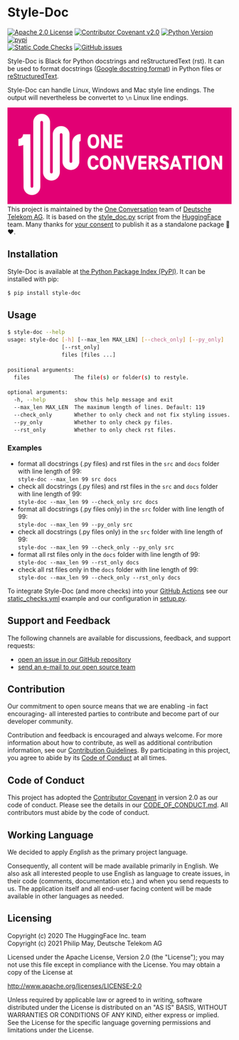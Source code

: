 # Style-Doc

[![Apache 2.0 License](https://img.shields.io/github/license/telekom/style-doc)](https://github.com/telekom/style-doc/blob/main/LICENSE)
[![Contributor Covenant v2.0](https://img.shields.io/badge/Contributor%20Covenant-v2.0%20adopted-ff69b4.svg)](https://github.com/telekom/style-doc/blob/main/CODE_OF_CONDUCT.md)
[![Python Version](https://img.shields.io/pypi/pyversions/style-doc)](https://www.python.org)
[![pypi](https://img.shields.io/pypi/v/style-doc.svg)](https://pypi.python.org/pypi/style-doc)
<br/>
[![Static Code Checks](https://github.com/telekom/style-doc/actions/workflows/static_checks.yml/badge.svg)](https://github.com/telekom/style-doc/actions/workflows/static_checks.yml)
[![GitHub issues](https://img.shields.io/github/issues-raw/telekom/style-doc)](https://github.com/telekom/style-doc/issues)

Style-Doc is Black for Python docstrings and reStructuredText (rst). It can be used to format
docstrings ([Google docstring format](https://github.com/google/styleguide/blob/gh-pages/pyguide.md#38-comments-and-docstrings))
in Python files or [reStructuredText](https://www.sphinx-doc.org/en/master/usage/restructuredtext/index.html).

Style-Doc can handle Linux, Windows and Mac style line endings. The output will nevertheless be convertet to `\n` Linux line endings.

![One Conversation](https://raw.githubusercontent.com/telekom/style-doc/main/docs/source/imgs/1c-logo.png)
<br/>
This project is maintained by the [One Conversation](https://www.welove.ai/)
team of [Deutsche Telekom AG](https://www.telekom.com/).
It is based on the
[style_doc.py](https://github.com/huggingface/transformers/blob/23ab0b6980e8af5e0b42905d8c09d388245a029d/utils/style_doc.py)
script from the [HuggingFace](https://huggingface.co/) team.
Many thanks for [your consent](https://github.com/huggingface/transformers/issues/12473)
to publish it as a standalone package 🤗 ♥.

## Installation

Style-Doc is available at [the Python Package Index (PyPI)](https://pypi.org/project/style-doc/).
It can be installed with pip:

```bash
$ pip install style-doc
```

## Usage

```bash
$ style-doc --help
usage: style-doc [-h] [--max_len MAX_LEN] [--check_only] [--py_only]
                 [--rst_only]
                 files [files ...]

positional arguments:
  files              The file(s) or folder(s) to restyle.

optional arguments:
  -h, --help         show this help message and exit
  --max_len MAX_LEN  The maximum length of lines. Default: 119
  --check_only       Whether to only check and not fix styling issues.
  --py_only          Whether to only check py files.
  --rst_only         Whether to only check rst files.
```

### Examples

- format all docstrings (.py files) and rst files in the `src` and `docs` folder with line length of 99:<br/>
  `style-doc --max_len 99 src docs`
- check all docstrings (.py files) and rst files in the `src` and `docs` folder with line length of 99:<br/>
  `style-doc --max_len 99 --check_only src docs`
- format all docstrings (.py files only) in the `src` folder with line length of 99:<br/>
  `style-doc --max_len 99 --py_only src`
- check all docstrings (.py files only) in the `src` folder with line length of 99:<br/>
  `style-doc --max_len 99 --check_only --py_only src`
- format all rst files only in the `docs` folder with line length of 99:<br/>
  `style-doc --max_len 99 --rst_only docs`
- check all rst files only in the `docs` folder with line length of 99:<br/>
  `style-doc --max_len 99 --check_only --rst_only docs`

To integrate Style-Doc (and more checks) into your [GitHub Actions](https://docs.github.com/en/actions) see our
[static_checks.yml](https://github.com/telekom/style-doc/blob/main/.github/workflows/static_checks.yml)
example and our configuration in [setup.py](https://github.com/telekom/style-doc/blob/main/setup.py).

## Support and Feedback

The following channels are available for discussions, feedback, and support requests:

- [open an issue in our GitHub repository](https://github.com/telekom/style-doc/issues/new/choose)
- [send an e-mail to our open source team](mailto:opensource@telekom.de)

## Contribution

Our commitment to open source means that we are enabling -in fact encouraging- all interested
parties to contribute and become part of our developer community.

Contribution and feedback is encouraged and always welcome. For more information about how to
contribute, as well as additional contribution information, see our
[Contribution Guidelines](https://github.com/telekom/style-doc/blob/main/CONTRIBUTING.md).
By participating in this project, you agree to abide by its
[Code of Conduct](https://github.com/telekom/style-doc/blob/main/CODE_OF_CONDUCT.md) at all times.

## Code of Conduct

This project has adopted the [Contributor Covenant](https://www.contributor-covenant.org/)
in version 2.0 as our code of conduct. Please see the details in our
[CODE_OF_CONDUCT.md](https://github.com/telekom/style-doc/blob/main/CODE_OF_CONDUCT.md).
All contributors must abide by the code of conduct.

## Working Language

We decided to apply _English_ as the primary project language.

Consequently, all content will be made available primarily in English. We also ask all interested
people to use English as language to create issues, in their code (comments, documentation etc.) and
when you send requests to us. The application itself and all end-user facing content will be made
available in other languages as needed.

## Licensing

Copyright (c) 2020 The HuggingFace Inc. team<br/>
Copyright (c) 2021 Philip May, Deutsche Telekom AG

Licensed under the Apache License, Version 2.0 (the "License");
you may not use this file except in compliance with the License.
You may obtain a copy of the License at

http://www.apache.org/licenses/LICENSE-2.0

Unless required by applicable law or agreed to in writing, software
distributed under the License is distributed on an "AS IS" BASIS,
WITHOUT WARRANTIES OR CONDITIONS OF ANY KIND, either express or implied.
See the License for the specific language governing permissions and
limitations under the License.
